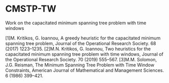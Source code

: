 # CMSTP-TW
Work on the capacitated minimum spanning tree problem with time windows

[1]M. Kritikos, G. Ioannou, A greedy heuristic for the capacitated minimum spanning tree problem, Journal of the Operational Research Society. 68 (2017) 1223–1235. 
[2]M.N. Kritikos, G. Ioannou, Two heuristics for the capacitated minimum spanning tree problem with time windows, Journal of the Operational Research Society. 70 (2019) 555–567. 
[3]M.M. Solomon, J.G. Reisman, The Minimum Spanning Tree Problem with Time Window Constraints, American Journal of Mathematical and Management Sciences. 6 (1986) 399–421. 
